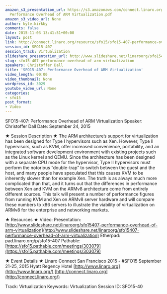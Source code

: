 ```yaml
---
amazon_s3_presentation_url: https://s3.amazonaws.com/connect.linaro.org/sfo15/Presentations/09-24-Thursday/SFO15-407-
  Performance Overhead of ARM Virtualization.pdf
amazon_s3_video_url: None
author: kyle.kirkby
comments: false
date: 2015-11-03 13:41:51+00:00
layout: post
link: http://connect.linaro.org/resource/sfo15/sfo15-407-performance-overhead-of-arm-virtualization/
session_id: SFO15-407
session_track: Virtualization
slideshare_presentation_url: http://www.slideshare.net/linaroorg/sfo15407-performance-overhead-of-arm-virtualization
slug: sfo15-407-performance-overhead-of-arm-virtualization
speakers: Christoffer Dall
title: 'SFO15-407: Performance Overhead of ARM Virtualization'
video_length: 00:00
video_thumbnail: None
wordpress_id: 3029
youtube_video_url: None
categories:
- sfo15
post_format:
- Video
---
```




SFO15-407: Performance Overhead of ARM Virtualization
Speaker: Christoffer Dall
Date: September 24, 2015

★ Session Description ★
The ARM architecture’s support for virtualization has been designed for Type I hypervisors such as Xen. However, Type II hypervisors, such as KVM, offer increased convenience, portability, and an integrated software development environment with existing projects such as the Linux kernel and QEMU. Since the architecture has been designed with a separate CPU mode for the hypervisor, Type II hypervisors must perform the notorious “double-trap” to switch between the guest and the host, and many people have speculated that this causes KVM to be inherently slower than for example Xen. The truth is as always much more complicated than that, and it turns out that the differences in performance between Xen and KVM on the ARMv8 architecture come from entirely different sources. This talk will present a number of performance figures from running KVM and Xen on ARMv8 server hardware and will compare these numbers to x86 servers to illustrate the viability of virtualization on ARMv8 for the enterprise and networking markets.

★ Resources ★
Video:
Presentation: [http://www.slideshare.net/linaroorg/sfo15407-performance-overhead-of-arm-virtualization](http://www.slideshare.net/linaroorg/sfo15407-performance-overhead-of-arm-virtualization)
Etherpad: pad.linaro.org/p/sfo15-407
Pathable: [https://sfo15.pathable.com/meetings/303079](https://sfo15.pathable.com/meetings/303079)

★ Event Details ★
Linaro Connect San Francisco 2015 - #SFO15
September 21-25, 2015
Hyatt Regency Hotel
[http://www.linaro.org](http://www.linaro.org/)
[http://connect.linaro.org](http://connect.linaro.org/)

Track: Virtualization
Keywords: Virtualization
Session ID: SFO15-40


